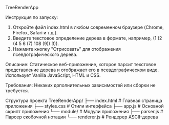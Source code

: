 TreeRenderApp

Инструкция по запуску:

1. Откройте файл index.html в любом современном браузере (Chrome, Firefox, Safari и т.д.).
2. Введите текстовое определение дерева в формате, например, (1 (2 (4 5 6 (7) 108 (9)) 3)).
3. Нажмите кнопку "Отрисовать" для отображения псевдографического дерева.

Описание:
Статическое веб-приложение, которое парсит текстовое представление дерева и отображает его в псевдографическом виде. Использует Vanilla JavaScript, HTML и CSS.

Требования:
Никаких дополнительных зависимостей или сборки не требуется.

Структура проекта
TreeRenderApp/
├── index.html # Главная страница приложения
├── styles.css # Стили интерфейса
├── app.js # Основной скрипт приложения
└── module/ # Модули приложения
├── parser.js # Парсер скобочной нотации
└── renderer.js # Рендерер ASCII-дерева
